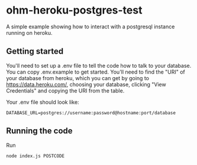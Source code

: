 ohm-heroku-postgres-test
========================

A simple example showing how to interact with a postgresql instance running on heroku.

Getting started
---------------

You'll need to set up a .env file to tell the code how to talk to your database.
You can copy .env.example to get started. You'll need to find the "URI" of your
database from heroku, which you can get by going to https://data.heroku.com/,
choosing your database, clicking "View Credentials" and copying the URI from the table.

Your .env file should look like:

```
DATABASE_URL=postgres://username:password@hostname:port/database
```

Running the code
----------------

Run

```
node index.js POSTCODE
```

